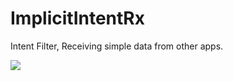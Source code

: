 # ImplicitIntentRx
Intent Filter, Receiving simple data from other apps.

<img src="https://s2.gifyu.com/images/txrx.gif"/>
